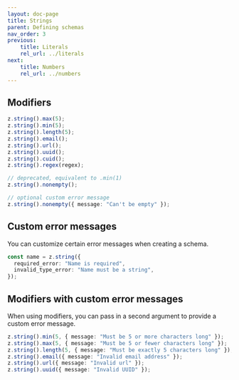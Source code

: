 ```yaml
---
layout: doc-page
title: Strings
parent: Defining schemas
nav_order: 3
previous:
    title: Literals
    rel_url: ../literals
next:
    title: Numbers
    rel_url: ../numbers
---
```


## Modifiers

```ts
z.string().max(5);
z.string().min(5);
z.string().length(5);
z.string().email();
z.string().url();
z.string().uuid();
z.string().cuid();
z.string().regex(regex);

// deprecated, equivalent to .min(1)
z.string().nonempty();

// optional custom error message
z.string().nonempty({ message: "Can't be empty" });
```

<!--
Check out [validator.js](https://github.com/validatorjs/validator.js) for a bunch of other useful string validation functions.
-->

## Custom error messages

You can customize certain error messages when creating a schema.

```ts
const name = z.string({
  required_error: "Name is required",
  invalid_type_error: "Name must be a string",
});
```

## Modifiers with custom error messages
When using modifiers, you can pass in a second argument to provide a custom error message.

```ts
z.string().min(5, { message: "Must be 5 or more characters long" });
z.string().max(5, { message: "Must be 5 or fewer characters long" });
z.string().length(5, { message: "Must be exactly 5 characters long" });
z.string().email({ message: "Invalid email address" });
z.string().url({ message: "Invalid url" });
z.string().uuid({ message: "Invalid UUID" });
```
